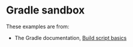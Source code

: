 # Gradle sandbox

These examples are from:

* The Gradle documentation, [Build script 
  basics](https://docs.gradle.org/current/userguide/tutorial_using_tasks.html)


